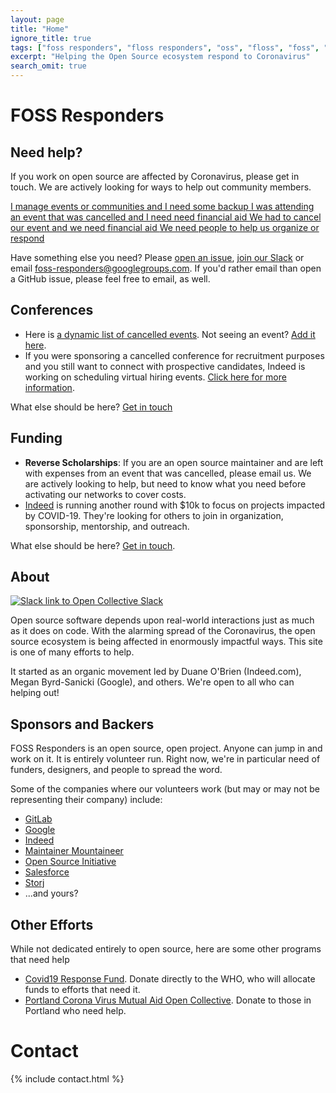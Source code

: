 ```yaml
---
layout: page
title: "Home"
ignore_title: true
tags: ["foss responders", "floss responders", "oss", "floss", "foss", "open source", "aid", "coronavirus", "covid-19", "opensource"]
excerpt: "Helping the Open Source ecosystem respond to Coronavirus"
search_omit: true
---
```


<h1 class="center">FOSS Responders</h1>

## Need help?

If you work on open source are affected by Coronavirus, please get in touch. We are actively looking for ways to help out community members.

<a href="https://github.com/foss-responders/support-requests/issues/new?assignees=&labels=&template=i-manage-events-or-communities-and-i-need-some-backup.md&title=%5BHELP%5D">
  <span class="btn help">
  I manage events or communities and I need some backup
  </span>
</a>

<a href="https://github.com/foss-responders/support-requests/issues/new?assignees=&labels=&template=i-was-attending-an-event-that-was-cancelled-and-i-need-need-financial-aid.md&title=%5BINDIVIDUAL%5D">
  <span class="btn help">
  I was attending an event that was cancelled and I need need financial aid
  </span>
</a>

<a href="https://github.com/foss-responders/support-requests/issues/new?assignees=&labels=&template=we-had-to-cancel-our-event-and-we-need-financial-aid.md&title=%5BEVENT%5D">
  <span class="btn help">
  We had to cancel our event and we need financial aid
  </span>
</a>

<a href="https://github.com/foss-responders/support-requests/issues/new?assignees=&labels=&template=we-need-people-to-help-us-organize-or-respond.md&title=%5BORGANIZE%5D">
  <span class="btn help">
  We need people to help us organize or respond
  </span>
</a>

Have something else you need? Please [open an issue](https://github.com/foss-responders/support-requests/issues/new), [join our Slack](https://slack.opencollective.com/#crisis-working-group) or email [foss-responders@googlegroups.com](mailto:foss-responders@googlegroups.com). If you'd rather email than open a GitHub issue, please feel free to email, as well.

## Conferences

- Here is [a dynamic list of cancelled events](https://airtable.com/shrETNURgXNrGWbd8/tblc49hMMykARebo8). Not seeing an event? [Add it here](https://airtable.com/shr5QBJUPPOQUJfND).
- If you were sponsoring a cancelled conference for recruitment purposes and you still want to connect with prospective candidates, Indeed is working on scheduling virtual hiring events. [Click here for more information](https://events.indeed.com/hiringevents/#get_started_form).

What else should be here? [Get in touch](mailto:foss-responders@googlegroups.com!)


## Funding

- **Reverse Scholarships**: If you are an open source maintainer and are left with expenses from an event that was cancelled, please email us. We are actively looking to help, but need to know what you need before activating our networks to cover costs.
- [Indeed](https://indeed.com) is running another round with $10k to focus on projects impacted by COVID-19. They're looking for others to join in organization, sponsorship, mentorship, and outreach.

What else should be here? [Get in touch](mailto:foss-responders@googlegroups.com).

## About

<p class="center"><a href="https://slack.opencollective.com/#crisis-working-group"><img src="https://img.shields.io/badge/slack-open%20collective-blue" alt="Slack link to Open Collective Slack"/></a></p>

Open source software depends upon real-world interactions just as much as it does on code. With the alarming spread of the Coronavirus, the open source ecosystem is being affected in enormously impactful ways. This site is one of many efforts to help.

It started as an organic movement led by Duane O'Brien (Indeed.com), Megan Byrd-Sanicki (Google), and others. We're open to all who can helping out!

## Sponsors and Backers

FOSS Responders is an open source, open project. Anyone can jump in and work on it. It is entirely volunteer run. Right now, we're in particular need of funders, designers, and people to spread the word.

Some of the companies where our volunteers work (but may or may not be representing their company) include:

- [GitLab](https://about.gitlab.com/)
- [Google](https://google.com)
- [Indeed](https://protocol.ai)
- [Maintainer Mountaineer](https://maintainer.io)
- [Open Source Initiative](https://opensource.org/)
- [Salesforce](https://www.salesforce.com/)
- [Storj](https://storj.io)
- ...and yours?

## Other Efforts

While not dedicated entirely to open source, here are some other programs that need help

* [Covid19 Response Fund](https://covid19responsefund.org/). Donate directly to the WHO, who will allocate funds to efforts that need it.
* [Portland Corona Virus Mutual Aid Open Collective](https://opencollective.com/portland-corona-virus-mutual-aid-fund). Donate to those in Portland who need help.

# Contact

{% include contact.html %}
